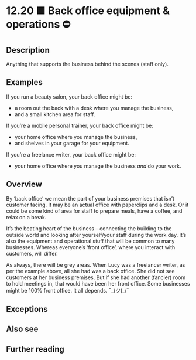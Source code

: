 # 12.20 ■ Back office equipment & operations ⛔️

## Description

Anything that supports the business behind the scenes (staff only).

## Examples

If you run a beauty salon, your back office might be:

- a room out the back with a desk where you manage the business,
- and a small kitchen area for staff.

If you’re a mobile personal trainer, your back office might be:

- your home office where you manage the business,
- and shelves in your garage for your equipment.

If you’re a freelance writer, your back office might be:

- your home office where you manage the business _and_ do your work.

## Overview

By ‘back office’ we mean the part of your business premises that isn’t customer facing. It may be an actual office with paperclips and a desk. Or it could be some kind of area for staff to prepare meals, have a coffee, and relax on a break.

It’s the beating heart of the business – connecting the building to the outside world and looking after yourself/your staff during the work day. It’s also the equipment and operational stuff that will be common to many businesses. Whereas everyone’s ‘front office’, where you interact with customers, will differ.

As always, there will be grey areas. When Lucy was a freelancer writer, as per the example above, all she had was a back office. She did not see customers at her business premises. But if she had another (fancier) room to hold meetings in, that would have been her front office. Some businesses might be 100% front office. It all depends. ¯\_(ツ)\_/¯

## Exceptions

## Also see

## Further reading

